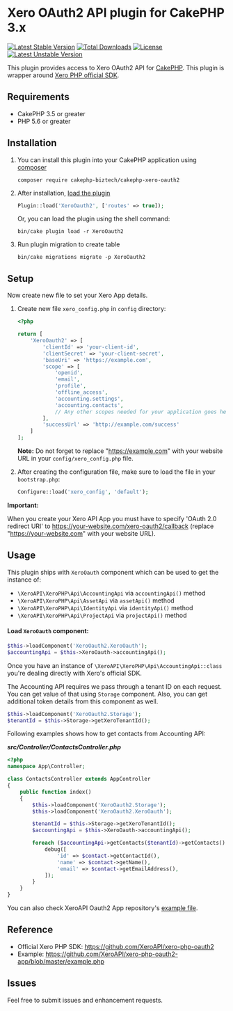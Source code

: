 # Xero OAuth2 API plugin for CakePHP 3.x

[![Latest Stable Version](https://poser.pugx.org/cakephp-biztech/cakephp-xero-oauth2/v)](//packagist.org/packages/cakephp-biztech/cakephp-xero-oauth2)
[![Total Downloads](https://poser.pugx.org/cakephp-biztech/cakephp-xero-oauth2/downloads)](//packagist.org/packages/cakephp-biztech/cakephp-xero-oauth2)
[![License](https://poser.pugx.org/cakephp-biztech/cakephp-xero-oauth2/license)](//packagist.org/packages/cakephp-biztech/cakephp-xero-oauth2)
[![Latest Unstable Version](https://poser.pugx.org/cakephp-biztech/cakephp-xero-oauth2/v/unstable)](//packagist.org/packages/cakephp-biztech/cakephp-xero-oauth2)

This plugin provides access to Xero OAuth2 API for [CakePHP](https://cakephp.org/). This plugin is wrapper around [Xero PHP official SDK](https://github.com/XeroAPI/xero-php-oauth2/).

## Requirements

- CakePHP 3.5 or greater
- PHP 5.6 or greater

## Installation

1. You can install this plugin into your CakePHP application using [composer](https://getcomposer.org)
    ```
    composer require cakephp-biztech/cakephp-xero-oauth2
    ```

2. After installation, [load the plugin](https://book.cakephp.org/3/en/plugins.html#loading-a-plugin)
    ```php
    Plugin::load('XeroOauth2', ['routes' => true]);
    ```
    Or, you can load the plugin using the shell command:
    ```
    bin/cake plugin load -r XeroOauth2
    ```
3. Run plugin migration to create table
    ```
   bin/cake migrations migrate -p XeroOauth2
   ```

## Setup
Now create new file to set your Xero App details.

1. Create new file `xero_config.php` in `config` directory:
    ```php
    <?php

    return [
        'XeroOauth2' => [
            'clientId' => 'your-client-id',
            'clientSecret' => 'your-client-secret',
            'baseUri' => 'https://example.com',
            'scope' => [
                'openid',
                'email',
                'profile',
                'offline_access',
                'accounting.settings',
                'accounting.contacts',
                // Any other scopes needed for your application goes here
            ],
            'successUrl' => 'http://example.com/success'
        ]
    ];
    ```

    **Note:** Do not forget to replace "https://example.com" with your website URL in your `config/xero_config.php` file.

2. After creating the configuration file, make sure to load the file in your `bootstrap.php`:
    ```php
    Configure::load('xero_config', 'default');
    ```

**Important:**

When you create your Xero API App you must have to specify 'OAuth 2.0 redirect URI' to https://your-website.com/xero-oauth2/callback (replace "https://your-website.com" with your website URL).

## Usage

This plugin ships with `XeroOauth` component which can be used to get the instance of:
- `\XeroAPI\XeroPHP\Api\AccountingApi` via `accountingApi()` method
- `\XeroAPI\XeroPHP\Api\AssetApi` via `assetApi()` method
- `\XeroAPI\XeroPHP\Api\IdentityApi` via `identityApi()` method
- `\XeroAPI\XeroPHP\Api\ProjectApi` via `projectApi()` method

#### Load `XeroOauth` component:

```php
$this->loadComponent('XeroOauth2.XeroOauth');
$accountingApi = $this->XeroOauth->accountingApi();
```

Once you have an instance of `\XeroAPI\XeroPHP\Api\AccountingApi::class` you're dealing directly with Xero's official SDK.

The Accounting API requires we pass through a tenant ID on each request. You can get value of that using `Storage` component. Also, you can get additional token details from this component as well.

```php
$this->loadComponent('XeroOauth2.Storage');
$tenantId = $this->Storage->getXeroTenantId();
```

Following examples shows how to get contacts from Accounting API:

_**src/Controller/ContactsController.php**_
```php
<?php
namespace App\Controller;

class ContactsController extends AppController
{
    public function index()
    {
        $this->loadComponent('XeroOauth2.Storage');
        $this->loadComponent('XeroOauth2.XeroOauth');

        $tenantId = $this->Storage->getXeroTenantId();
        $accountingApi = $this->XeroOauth->accountingApi();

        foreach ($accountingApi->getContacts($tenantId)->getContacts() as $contact) {
            debug([
                'id' => $contact->getContactId(),
                'name' => $contact->getName(),
                'email' => $contact->getEmailAddress(),
            ]);
        }
    }
}
```

You can also check XeroAPI Oauth2 App repository's [example file](https://github.com/XeroAPI/xero-php-oauth2-app/blob/master/example.php).

## Reference
- Official Xero PHP SDK: https://github.com/XeroAPI/xero-php-oauth2
- Example: https://github.com/XeroAPI/xero-php-oauth2-app/blob/master/example.php

## Issues
Feel free to submit issues and enhancement requests.
